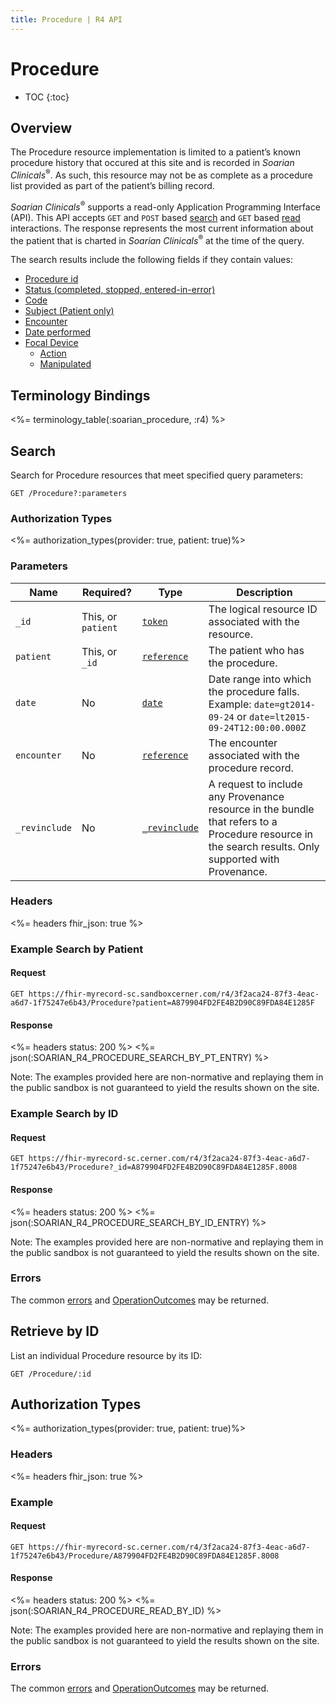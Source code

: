 ```yaml
---
title: Procedure | R4 API
---
```


# Procedure

* TOC
{:toc}

## Overview

The Procedure resource implementation is limited to a patient’s known procedure history that occured at this site and is recorded in _Soarian Clinicals_<sup>®</sup>. As such, this resource may not be as complete as a procedure list provided as part of the patient’s billing record.

_Soarian Clinicals_<sup>®</sup> supports a read-only Application Programming Interface (API). This API accepts `GET` and `POST` based [search] and `GET` based [read] interactions. The response represents the most current information about the patient that is charted in _Soarian Clinicals_<sup>®</sup> at the time of the query. 

The search results include the following fields if they contain values:

* [Procedure id](https://hl7.org/fhir/R4/resource-definitions.html#Resource.id)
* [Status (completed, stopped, entered-in-error)](https://hl7.org/fhir/R4/procedure-definitions.html#Procedure.status)
* [Code](https://hl7.org/fhir/R4/procedure-definitions.html#Procedure.code)
* [Subject (Patient only)](https://hl7.org/fhir/R4/procedure-definitions.html#Procedure.subject)
* [Encounter](https://hl7.org/fhir/R4/procedure-definitions.html#Procedure.encounter)
* [Date performed](https://hl7.org/fhir/R4/procedure-definitions.html#Procedure.performed_x_)
* [Focal Device](https://hl7.org/fhir/R4/procedure-definitions.html#Procedure.focalDevice)
	* [Action](https://hl7.org/fhir/R4/procedure-definitions.html#Procedure.focalDevice.action)
	* [Manipulated](https://hl7.org/fhir/R4/procedure-definitions.html#Procedure.focalDevice.manipulated)


## Terminology Bindings

<%= terminology_table(:soarian_procedure, :r4) %>

## Search

Search for Procedure resources that meet specified query parameters:

    GET /Procedure?:parameters

### Authorization Types

<%= authorization_types(provider: true, patient: true)%>

### Parameters

 Name              | Required?          | Type            | Description
-------------------|--------------------|-----------------|-----------------------------------------------------------------------
 `_id`             | This, or `patient` | [`token`]       | The logical resource ID associated with the resource.
 `patient`         | This, or `_id`     | [`reference`]   | The patient who has the procedure. 
 `date`            | No                	| [`date`]        | Date range into which the procedure falls. Example: `date=gt2014-09-24` or `date=lt2015-09-24T12:00:00.000Z`
 `encounter`       | No                	| [`reference`]   | The encounter associated with the procedure record.
 `_revinclude`     | No                	| [`_revinclude`] | A request to include any Provenance resource in the bundle that refers to a Procedure resource in the search results. Only supported with Provenance.

### Headers

<%= headers fhir_json: true %>

### Example Search by Patient

#### Request

    GET https://fhir-myrecord-sc.sandboxcerner.com/r4/3f2aca24-87f3-4eac-a6d7-1f75247e6b43/Procedure?patient=A879904FD2FE4B2D90C89FDA84E1285F

#### Response

<%= headers status: 200 %>
<%= json(:SOARIAN_R4_PROCEDURE_SEARCH_BY_PT_ENTRY) %>

Note: The examples provided here are non-normative and replaying them in the public sandbox is not guaranteed to yield the results shown on the site.

### Example Search by ID

#### Request

    GET https://fhir-myrecord-sc.cerner.com/r4/3f2aca24-87f3-4eac-a6d7-1f75247e6b43/Procedure?_id=A879904FD2FE4B2D90C89FDA84E1285F.8008

#### Response

<%= headers status: 200 %>
<%= json(:SOARIAN_R4_PROCEDURE_SEARCH_BY_ID_ENTRY) %>

Note: The examples provided here are non-normative and replaying them in the public sandbox is not guaranteed to yield the results shown on the site.

### Errors

The common [errors] and [OperationOutcomes] may be returned.

## Retrieve by ID

List an individual Procedure resource by its ID:

    GET /Procedure/:id


## Authorization Types

<%= authorization_types(provider: true, patient: true)%>

### Headers

<%= headers fhir_json: true %>

### Example

#### Request

    GET https://fhir-myrecord-sc.cerner.com/r4/3f2aca24-87f3-4eac-a6d7-1f75247e6b43/Procedure/A879904FD2FE4B2D90C89FDA84E1285F.8008

#### Response

<%= headers status: 200 %>
<%= json(:SOARIAN_R4_PROCEDURE_READ_BY_ID) %>

Note: The examples provided here are non-normative and replaying them in the public sandbox is not guaranteed to yield the results shown on the site.

### Errors

The common [errors] and [OperationOutcomes] may be returned.

[`reference`]: https://hl7.org/fhir/r4/search.html#reference
[`token`]: https://hl7.org/fhir/R4/search.html#token
[`date`]: https://hl7.org/fhir/r4/search.html#date
[`_revinclude`]: http://hl7.org/fhir/search.html#revinclude
[errors]: ../../#client-errors
[OperationOutcomes]: https://hl7.org/fhir/R4/operationoutcome.html
[search]: https://www.hl7.org/fhir/http.html#search
[read]: https://www.hl7.org/fhir/http.html#read
